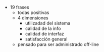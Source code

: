 - 19 frases
	- todas positivas 
	- 4 dimensiones
		- utilizadad del sistema
		- calidad de la info
		- calidad de interfaz 
		- satisfacción general
	- pensado para ser administrado off-line